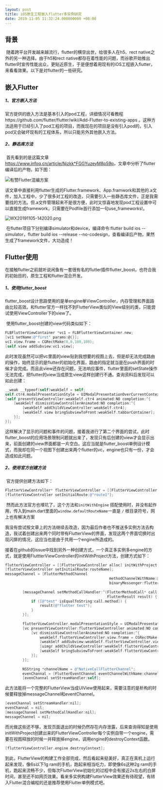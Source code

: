 ```yaml
---
layout: post
title: iOS原生工程嵌入flutter多实例研究
date: 2019-11-05 11:32:24.000000000 +08:00
---
```



背景
-----------

​	随着跨平台开发越来越流行，flutter的横空出世，给很多人在h5、rect native之外的另一种选择。由于h5和rect native都存在着性能的问题，而谷歌开始推出flutter时宣传性能出众，更贴近原生，于是便想着用现有的iOS工程嵌入flutter，来看看效果。以下是对flutter的一些研究。


嵌入Flutter
-----------

##### 1、官方嵌入方法

​	官方提供的嵌入方法是基本引入的pod工程，详细情况可看教程https://github.com/flutter/flutter/wiki/Add-Flutter-to-existing-apps 。这种方法适用于已经引入了pod工程的项目，而我现在的项目是没有引入pod的，引入pod又会破坏现有的工程体系，所以只能另外其他嵌入方法。

##### 2、静态库方法

​	首先看到的是这篇文章<https://www.infoq.cn/article/Nizkk*FGGYuzeyM8p59p>，文章中分析了flutter编译后的产物，如下图：

![有赞Flutter混编方案](https://static001.infoq.cn/resource/image/41/88/41efea436524f2e82bc1e73a607ef688.png)

​	该文章中直接利用flutter生成的Flutter.framework、App.framwork和其他的.a文件，加入工程中，少了很多对工程的改造，只需要引入一些静态库文件，正是我需要找的方法。但.a文件管理起来不是很方便，此时又惊喜地发现pod工程设置中可以直接生成framework，只需要在Podfile首行添加一句use_frameworks!。

![WX20191105-142020.png](https://i.loli.net/2019/11/05/VYZlWfQxOasCXpy.png)

​	在flutter项目下分别编译simulator和device，编译命令:flutter build ios --simulator，flutter build ios --release --no-codesign，查看编译后产物，果然生成了framework文件，大功造成！

## Flutter使用

​	在接触flutter之前就听说闲鱼有一套很有名的flutter插件flutter_boost，也符合我的初始目的，原生工程和flutter混合开发。

##### 1、使用flutter_boost	

​	flutter_boost设计思路使用的是单engine单ViewController，内存管理和界面路由比较高效。和flutter官方一样找不到FlutterView类似的View级别的类，只能尝试使用ViewController下的view了。

​	使用flutter_boost创建的view代码类似如下：

```objective-c
FLBFlutterViewContainer *vc1 = FLBFlutterViewContainer.new;
[vc1 setName:@"first" params:@{}];
vc1.view.frame = CGRectMake(0,0,100,100);
[self.view addSubview:vc1.view];
```

​	此时发现虽然可以把vc里面的view贴到我想要的视图上去，但是却无法完成路由的操作，始终显示的是flutter的初始化界面，路由的指定就当是在push界面的时候才会完成。而且此view还存在问题，无法响应事件，flutter里面的setState操作无法完成，把flutter的view当成原生view这样创建行不通。查询资料后发现可以如此创建：

```objective-c
__weak __typeof(self)weakSelf = self;
self.ctr4.modalPresentationStyle = UIModalPresentationOverCurrentContext;
[self presentViewController:weakSelf.ctr4 animated:NO completion:^{
    [weakSelf dismissViewControllerAnimated:NO completion:^{
        [weakSelf addChildViewController:weakSelf.ctr4];
        [weakSelf.view bringSubviewToFront:weakSelf.tabbarContainer];
    }];
}];
```

​	这样解决了显示的问题和事件的问题，接着我进行了第二个界面的尝试，此时flutter_boost的应用场景限制问题就出来了，发现只有后创建的view才会显示出来，前面创建的view界面都是一片空白。这应当就是flutter_boost单例设计模式，而我却在同一个视图下创建出来两个flutter的vc，engine也只有一份，才会造成如此问题。

##### 2、使用官方创建方法

​	官方提供创建方法如下：

```objective-c
FlutterViewController* flutterViewController = [[FlutterViewController alloc] initWithEngine:self.engine nibName:nil bundle:nil];
[flutterViewController setInitialRoute:@"route1"];
```

​	然而此方法官方也埋坑了，这个方法和`initWithEngine` 搭配使用时，并没有起作用，传入到main.dart里面的`window.defaultRouteName`一直是 `/` 根目录符号，网上也有解决方案

[flutter多实例实战]: https://juejin.im/post/5c6e84156fb9a049a5718047	"flutter多实例实战"

​	我没有尝试按文章上的方法继续去改造，因为最后作者也不推送多实例方法去构造，我试着创建出来两个同时带有FlutterView的界面，发现这两个界面切换时出现闪屏的情况，这应当也是由于共用一个engine所造成的。

​	接着在github的issue中找到另外一种创建方式，一个真正多实例多engine的方式，就是使用FluttterViewController的initWithProject方法，创建方式如下：

```objective-c
flutterViewController = [[FlutterViewController alloc] initWithProject:nil nibName:nil bundle:nil];
[flutterViewController setInitialRoute:routeName];
messageChannel = [FlutterMethodChannel
                                                methodChannelWithName:@"tdxFlutterCallNativeChannel"
                                                binaryMessenger:flutterViewController];
        
        [messageChannel setMethodCallHandler:^(FlutterMethodCall* call,
                                               FlutterResult result) {
            if ([@"test" isEqualToString:call.method]) {
                result(@"flutter test");
            }
        }];
        
        flutterViewController.modalPresentationStyle = UIModalPresentationOverCurrentContext;
        [vc presentViewController:flutterViewController animated:NO completion:^{
            [vc dismissViewControllerAnimated:NO completion:^{
                weakSelf.flutterViewController.view.frame = CGRectMake(0, 0, weakSelf.frame.size.width, weakSelf.frame.size.height);
                [weakSelf addSubview:weakSelf.flutterViewController.view];
                [uimgr addChildViewController:weakSelf.flutterViewController];
                [weakSelf bringSubviewToFront:weakSelf.flutterViewController.view];
            }];
        }];
        
        NSString *channelName = @"NativeCallFlutterChannel";
        evenChannal = [FlutterEventChannel eventChannelWithName:channelName binaryMessenger:flutterViewController];
        [evenChannal setStreamHandler:self];
```

​	此方法能将一个完整的FlutterView当成UIView使用起来，需要注意的是析构的时候要释放掉messageChannel和eventChannel。

```objective-c
[evenChannal setStreamHandler:nil];
evenChannal = nil;
[messageChannel setMethodCallHandler:nil];
messageChannel = nil;
```

​	而光做这些还不够，发现页面退出的时候仍然存在内存泄露，后来查询得知是使用initWithProject创建出来的FlutterViewController每个实例自带一个engine，需要在视图释放的时候一并释放掉engine，调用engine的destroyContext函数。

```objective-c
[flutterViewController.engine destroyContext];
```

​	到此，FlutterView的构建工作全部完成，然后看起来挺美好，真正在真机上运行起来发现，像6s以下1g ram的手机，跑起来相当吃力，即使像6s这种2g ram的手机，跑起来流畅不少，但每次FlutterView初始化的过程中会有接近2s左右的白屏时间，甚至还不如网页效果。看来多实例构建FlutterView效果还有待观望，有转入Flutter混合编程的还是推荐使用Flutter单例模式吧。



